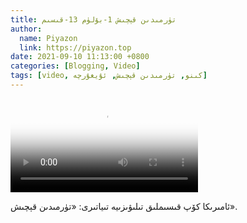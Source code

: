 ```yaml
---
title: تۈرمىدىن قېچىش 1-بۆلۈم 13-قىسىم
author:
  name: Piyazon
  link: https://piyazon.top
date: 2021-09-10 11:13:00 +0800
categories: [Blogging, Video]
tags: [video, كىنو, تۈرمىدىن قېچىش, ئۇيغۇرچە]
---
```


<style>
@import url(/assets/css/uyghur.css);
</style>

<video id="player" class="weixin_video" playsinline controls poster="https://gitlab.com/Alimjoo/cdn_img/-/raw/main/movie/pb/pb1.jpg"
  wxv="wxv_2045463630736916484" src="">

  <track kind="captions" label="English&Chinese" src="https://piyazon.top/storage/assets/subtitles/pb/s01e13.vtt" srclang="en&zh-CN"   />
</video>

ئامىرىكا كۆپ قىسىملىق تىلىۋىزىيە تىياتىرى: «تۈرمىدىن قېچىش».
